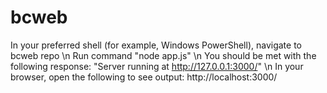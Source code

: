 # bcweb
In your preferred shell (for example, Windows PowerShell), navigate to bcweb repo \n
Run command "node app.js" \n
You should be met with the following response: "Server running at http://127.0.0.1:3000/" \n
In your browser, open the following to see output: http://localhost:3000/ 